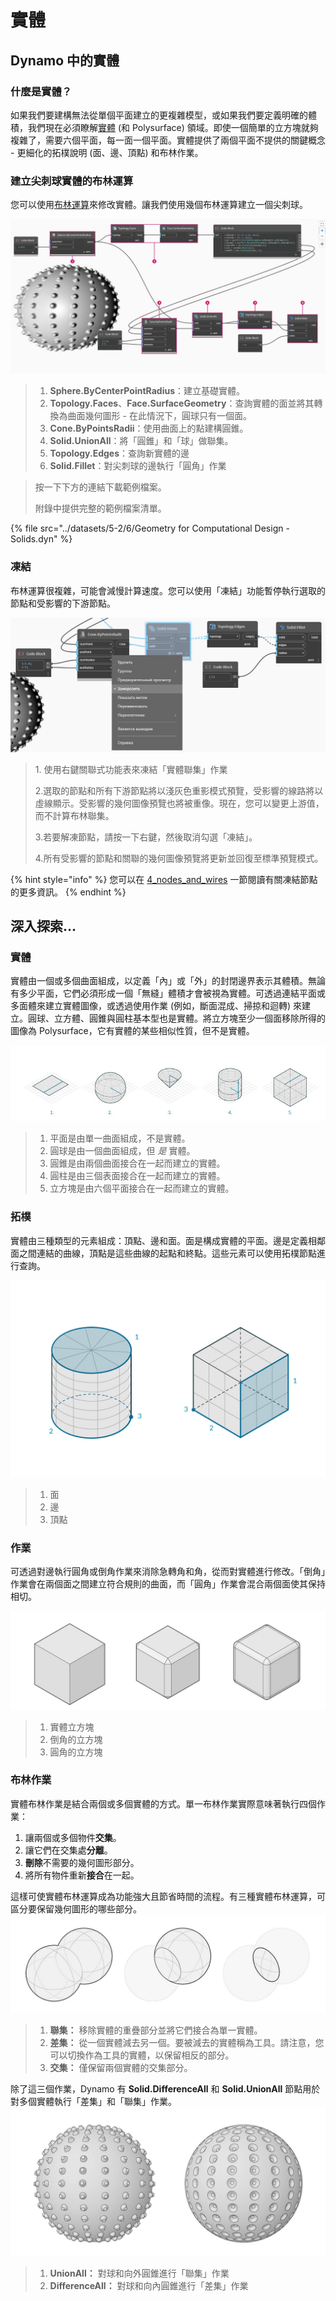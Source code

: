 # 實體

## Dynamo 中的實體

### 什麼是實體？

如果我們要建構無法從單個平面建立的更複雜模型，或如果我們要定義明確的體積，我們現在必須瞭解[實體](6-solids.md#solids) (和 Polysurface) 領域。即使一個簡單的立方塊就夠複雜了，需要六個平面，每一面一個平面。實體提供了兩個平面不提供的關鍵概念 - 更細化的拓樸說明 (面、邊、頂點) 和布林作業。

### 建立尖刺球實體的布林運算

您可以使用[布林運算](6-solids.md#boolean-operations)來修改實體。讓我們使用幾個布林運算建立一個尖刺球。

![](../images/5-2/6/solids-spikyball.jpg)

> 1. **Sphere.ByCenterPointRadius**：建立基礎實體。
> 2. **Topology.Faces**、**Face.SurfaceGeometry**：查詢實體的面並將其轉換為曲面幾何圖形 - 在此情況下，圓球只有一個面。
> 3. **Cone.ByPointsRadii**：使用曲面上的點建構圓錐。
> 4. **Solid.UnionAll**：將「圓錐」和「球」做聯集。
> 5. **Topology.Edges**：查詢新實體的邊
> 6. **Solid.Fillet**：對尖刺球的邊執行「圓角」作業

> 按一下下方的連結下載範例檔案。
>
> 附錄中提供完整的範例檔案清單。

{% file src="../datasets/5-2/6/Geometry for Computational Design - Solids.dyn" %}

### 凍結

布林運算很複雜，可能會減慢計算速度。您可以使用「凍結」功能暫停執行選取的節點和受影響的下游節點。

![](../images/5-2/6/solids-freezenode.jpg)

> 1\. 使用右鍵關聯式功能表來凍結「實體聯集」作業
>
> 2\.選取的節點和所有下游節點將以淺灰色重影模式預覽，受影響的線路將以虛線顯示。受影響的幾何圖像預覽也將被重像。現在，您可以變更上游值，而不計算布林聯集。
>
> 3\.若要解凍節點，請按一下右鍵，然後取消勾選「凍結」。
>
> 4\.所有受影響的節點和關聯的幾何圖像預覽將更新並回復至標準預覽模式。

{% hint style="info" %} 
您可以在 [4_nodes_and_wires](../../4\_nodes\_and\_wires/ "mention") 一節閱讀有關凍結節點的更多資訊。 
{% endhint %}

## 深入探索...

### 實體

實體由一個或多個曲面組成，以定義「內」或「外」的封閉邊界表示其體積。無論有多少平面，它們必須形成一個「無縫」體積才會被視為實體。可透過連結平面或多面體來建立實體圖像，或透過使用作業 (例如，斷面混成、掃掠和迴轉) 來建立。圓球、立方體、圓錐與圓柱基本型也是實體。將立方塊至少一個面移除所得的圖像為 Polysurface，它有實體的某些相似性質，但不是實體。

![實體](../images/5-2/6/Primitives.jpg)

> 1. 平面是由單一曲面組成，不是實體。
> 2. 圓球是由一個曲面組成，但 _是_ 實體。
> 3. 圓錐是由兩個曲面接合在一起而建立的實體。
> 4. 圓柱是由三個表面接合在一起而建立的實體。
> 5. 立方塊是由六個平面接合在一起而建立的實體。

### 拓樸

實體由三種類型的元素組成：頂點、邊和面。面是構成實體的平面。邊是定義相鄰面之間連結的曲線，頂點是這些曲線的起點和終點。這些元素可以使用拓樸節點進行查詢。

![拓樸](../images/5-2/6/Solid-topology.jpg)

> 1. 面
> 2. 邊
> 3. 頂點

### 作業

可透過對邊執行圓角或倒角作業來消除急轉角和角，從而對實體進行修改。「倒角」作業會在兩個面之間建立符合規則的曲面，而「圓角」作業會混合兩個面使其保持相切。

![](../images/5-2/6/SolidOperations.jpg)

> 1. 實體立方塊
> 2. 倒角的立方塊
> 3. 圓角的立方塊

### 布林作業

實體布林作業是結合兩個或多個實體的方式。單一布林作業實際意味著執行四個作業：

1. 讓兩個或多個物件**交集**。
2. 讓它們在交集處**分離**。
3. **刪除**不需要的幾何圖形部分。
4. 將所有物件重新**接合**在一起。

這樣可使實體布林運算成為功能強大且節省時間的流程。有三種實體布林運算，可區分要保留幾何圖形的哪些部分。![實體布林運算](../images/5-2/6/SolidBooleans.jpg)

> 1. **聯集：** 移除實體的重疊部分並將它們接合為單一實體。
> 2. **差集：** 從一個實體減去另一個。要被減去的實體稱為工具。請注意，您可以切換作為工具的實體，以保留相反的部分。
> 3. **交集：** 僅保留兩個實體的交集部分。

除了這三個作業，Dynamo 有 **Solid.DifferenceAll** 和 **Solid.UnionAll** 節點用於對多個實體執行「差集」和「聯集」作業。![](../images/5-2/6/BooleanAll.jpg)

> 1. **UnionAll：** 對球和向外圓錐進行「聯集」作業
> 2. **DifferenceAll：** 對球和向內圓錐進行「差集」作業

##
